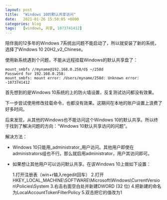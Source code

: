 ```yaml
---
layout: post
title:  "Windows 10的默认共享访问"
date:   2021-01-26 15:50:05 +0800
categories: blog
tags:   [windows, 共享, 1073741412]
---
```


陪伴我的12多年的Windows 7系统出问题不能启动了，所以就安装了新的系统，选择了Windows 10 20H2_v2_Chinese。

使用新系统遇到个问题，不能从远程挂载Windows的默认共享盘了：

```
mount_smbfs //myname@192.168.0.258/d$ ~/258d
Password for 192.168.0.258:
mount_smbfs: mount error: /Users/myname/258d: Unknown error: -1073741412
```

首先想到的是Windows 10系统的上的防火墙设置，反复测试访问都没有效果。

下一步尝试使用修改挂载命令，也都没有效果。这期间在本地的账户设置上浪费了好多时间。

后来发现，从其他的Windows也不能访问这个Windows 10的默认共享。所以终于找到了解决问题的方向：“Windows 10默认共享访问的问题”。

解决方法：

- Windows 10只能用_administrator_用户访问。其他用户即使在administrators组也不行。那么就启用administrator，用户其访问即可。

- 如果想让其他用户可以访问默认共享。在该Windows 10上做如下设置：

    1.打开注册表（win+r输入regedit回车）
    2.打开HKEY\_LOCAL_MACHINE\SOFTWARE\Microsoft\Windows\CurrentVersion\Policies\System
    3.右击右面空白处并新建DWORD (32 位)
    4.把新建的命名为LocalAccountTokenFilterPolicy
    5.双击把它的值改为1